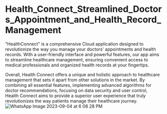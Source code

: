 
# Health_Connect_Streamlined_Doctors_Appointment_and_Health_Record_Management

"HealthConnect" is a comprehensive Cloud application designed to revolutionize the way you manage your doctors' appointments and health records. With a user-friendly interface and powerful features, our app aims to streamline healthcare management, ensuring convenient access to medical professionals and organized health records at your fingertips.

Overall, Health Connect offers a unique and holistic approach to healthcare management that sets it apart from other solutions in the market. By combining all essential features, implementing advanced algorithms for doctor recommendations, focusing on data security and user control, Health Connect aims to provide a superior user experience that truly revolutionizes the way patients manage their healthcare journey.
![WhatsApp Image 2023-09-04 at 6 08 28 PM](https://github.com/smartinternz02/SBSPS-Challenge-10193-HealthConnect-Streamlined-Doctors-Appointment-and-Health-Record-Management/assets/133978794/8159d035-3959-4a75-af35-e4206223f55d)
